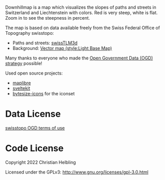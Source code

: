 Downhillmap is a map which visualizes the slopes of paths and streets in Switzerland and Liechtenstein with colors. Red is very steep, white is flat. Zoom in to see the steepness in percent.

The map is based on data available freely from the Swiss Federal Office of Topography swisstopo:
- Paths and streets: [swissTLM3d](https://www.swisstopo.admin.ch/en/geodata/landscape/tlm3d.html)
- Background: [Vector map (style:Light Base Map)](https://www.geo.admin.ch/en/geo-services/geo-services/portrayal-services-web-mapping/vector_tiles_service.html)

Many thanks to everyone who made the [Open Government Data (OGD) strategy](https://www.swisstopo.admin.ch/en/swisstopo/free-geodata.html) possible!

Used open source projects:
- [maplibre](https://maplibre.org/)
- [sveltekit](https://kit.svelte.dev/)
- [bytesize-icons](https://danklammer.com/bytesize-icons/) for the iconset


# Data License

[swisstopo OGD terms of use](https://www.swisstopo.admin.ch/en/home/meta/conditions/geodata/ogd.html)


# Code License

Copyright 2022 Christian Helbling

Licensed under the GPLv3: http://www.gnu.org/licenses/gpl-3.0.html
